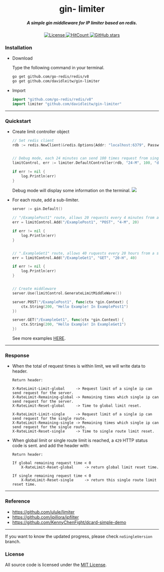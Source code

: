 <h1 align="center">gin- limiter</h1>
<h5 align="center">A simple gin middleware for IP limiter based on redis.</h5>

<p align="center">
    <a href="https://www.gnu.org/licenses/"> 
        <img src="https://img.shields.io/github/license/davidleitw/goGamer.svg" alt="License">
    </a>
    <a href="http://hits.dwyl.io/davidleitw/gin-limiter">
        <img src=http://hits.dwyl.io/davidleitw/gin-limiter.svg alt="HitCount">
    </a>
    <a href="https://github.com/davidleitw/gin-limiter/stargazers"> 
        <img src="https://img.shields.io/github/stars/davidleitw/gin-limiter" alt="GitHub stars">
    </a>
</p>

### Installation
- Download

    Type the following command in your terminal.
    ```bash
    go get github.com/go-redis/redis/v8
    go get github.com/davidleitw/gin-limiter 
    ``` 

- Import
    ```go 
    import "github.com/go-redis/redis/v8"
    import limiter "github.com/davidleitw/gin-limiter"
    ```

---

### Quickstart

- Create limit controller object
    ```go
    // Set redis client
    rdb := redis.NewClient(&redis.Options{Addr: "localhost:6379", Password: "", DB: 0})


    // Debug mode, each 24 minutes can send 100 times request from single Ip.
    limitControl, err := limiter.DefaultController(rdb, "24-M", 100, "debug")

    if err != nil {
        log.Println(err)
    }

    ```

    Debug mode will display some information on the terminal.
    ![](https://imgur.com/KeZsQpQ.png)

- For each route, add a sub-limiter. 
    ```go
    server := gin.Default()

    // "/ExamplePost1" route, allows 20 requests every 4 minutes from a single IP address
    err = limitControl.Add("/ExamplePost1", "POST", "4-M", 20)

    if err != nil {
        log.Println(err)
    }


    // ".ExampleGet1" route, allows 40 ruquests every 20 hours from a single IP address.
    err = limitControl.Add("/ExampleGet1", "GET", "20-H", 40)

    if err != nil {
        log.Println(err)
    }


    // Create middleware
    server.Use(limitControl.GenerateLimitMiddleWare()) 

    server.POST("/ExamplePost1", func(ctx *gin.Context) {
        ctx.String(200, "Hello Example! In ExamplePost1")
    })

    server.GET("/ExampleGet1", func(ctx *gin.Context) {
        ctx.String(200, "Hello Example! In ExampleGet1")
    })
    ```


    See more examples [HERE](https://github.com/davidleitw/gin-limiter/blob/master/Example/example.go). 

---

### Response 
- When the total of request times is within limit, we will write data to header.
    ```
    Return header:

    X-RateLimit-Limit-global     -> Request limit of a single ip can send request for the server. 
    X-RateLimit-Remaining-global -> Remaining times which single ip can send request for the server.
    X-RateLimit-Reset-global     -> Time to global limit reset. 

    X-RateLimit-Limit-single     -> Request limit of a single ip can send request for the single route.
    X-RateLimit-Remaining-single -> Remaining times which single ip can send request for the single route.
    X-RateLimit-Reset-single     -> Time to single route limit reset. 

    ```

- When global limit or single route limit is reached, a `429` HTTP status code is sent.
    and add the header with:
    ```shell
    Return header:
    
    If global remaining request time < 0
        X-RateLimit-Reset-global     -> return global limit reset time. 

    If single remaining request time < 0
        X-RateLimit-Reset-single     -> return this single route limit reset time.
    ```

<hr>

### Reference
- https://github.com/ulule/limiter
- https://github.com/jpillora/ipfilter
- https://github.com/KennyChenFight/dcard-simple-demo

<hr>

If you want to know the updated progress, please check `noSingleVersion` branch. 

### License

All source code is licensed under the [MIT License](./LICENSE).

